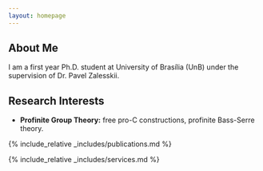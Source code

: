 ```yaml
---
layout: homepage
---
```


## About Me

I am a first year Ph.D. student at University of Brasília (UnB) under the supervision of Dr. Pavel Zalesskii.

## Research Interests

- **Profinite Group Theory:** free pro-C constructions, profinite Bass-Serre theory.

{% include_relative _includes/publications.md %}

{% include_relative _includes/services.md %}
